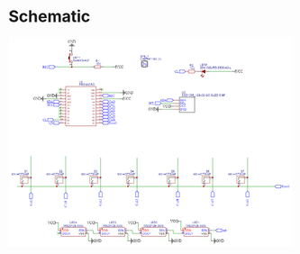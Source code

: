 # Schematic
<img src = "https://github.com/TimalU27/Crimson-Pad/blob/main/pcb/Schematic_CrimsonPad.png" width = "1000">
